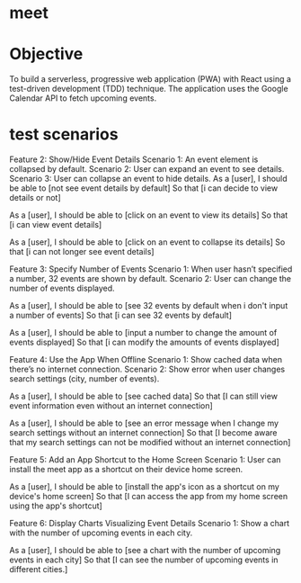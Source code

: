 # meet
# Objective
To build a serverless, progressive web application (PWA) with React using a
test-driven development (TDD) technique. The application uses the Google
Calendar API to fetch upcoming events.

# test scenarios
Feature 2: Show/Hide Event Details
Scenario 1: An event element is collapsed by default.
Scenario 2: User can expand an event to see details.
Scenario 3: User can collapse an event to hide details.
As a [user],
I should be able to [not see event details by default]
So that [i can decide to view details or not]

As a [user],
I should be able to [click on an event to view its details]
So that [i can view event details]

As a [user],
I should be able to [click on an event to collapse its details]
So that [i can not longer see event details]

Feature 3: Specify Number of Events
Scenario 1: When user hasn’t specified a number, 32 events are shown by default.
Scenario 2: User can change the number of events displayed.

As a [user],
I should be able to [see 32 events by default when i don't input a number of events]
So that [i can see 32 events by default]

As a [user],
I should be able to [input a number to change the amount of events displayed]
So that [i can modify the amounts of events displayed]

Feature 4: Use the App When Offline
Scenario 1: Show cached data when there’s no internet connection.
Scenario 2: Show error when user changes search settings (city, number of events).

As a [user],
I should be able to [see cached data]
So that [I can still view event information even without an internet connection]


As a [user],
I should be able to [see an error message when I change my search settings without an internet connection]
So that [I become aware that my search settings can not be modified without an internet connection]

Feature 5: Add an App Shortcut to the Home Screen
Scenario 1: User can install the meet app as a shortcut on their device home screen.

As a [user],
I should be able to [install the app's icon as a shortcut on my device's home screen]
So that [I can access the app from my home screen using the app's shortcut]

Feature 6: Display Charts Visualizing Event Details
Scenario 1: Show a chart with the number of upcoming events in each city.

As a [user],
I should be able to [see a chart with the number of upcoming events in each city]
So that [I can see the number of upcoming events in different cities.]
